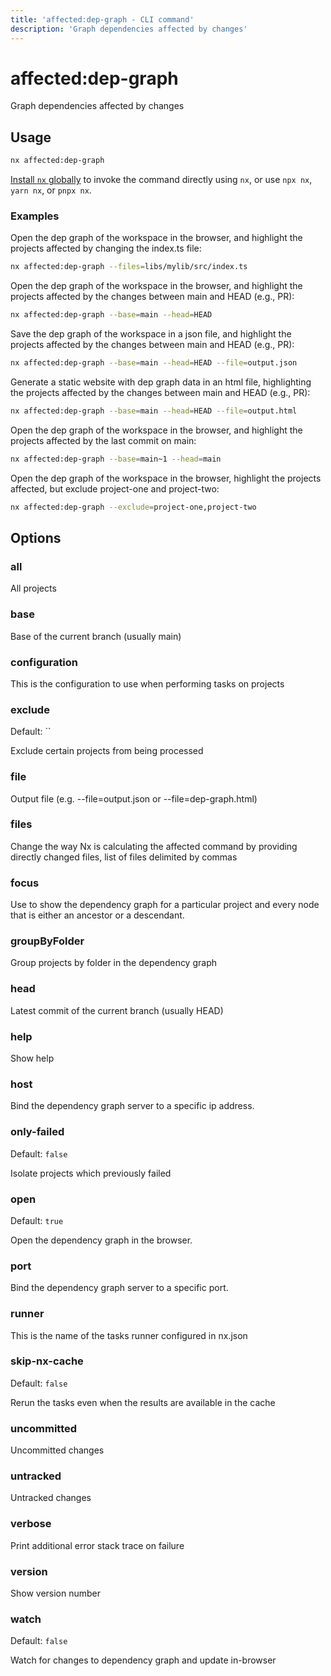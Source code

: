 ```yaml
---
title: 'affected:dep-graph - CLI command'
description: 'Graph dependencies affected by changes'
---
```


# affected:dep-graph

Graph dependencies affected by changes

## Usage

```bash
nx affected:dep-graph
```

[Install `nx` globally]({{framework}}/getting-started/nx-setup#install-nx) to invoke the command directly using `nx`, or use `npx nx`, `yarn nx`, or `pnpx nx`.

### Examples

Open the dep graph of the workspace in the browser, and highlight the projects affected by changing the index.ts file:

```bash
nx affected:dep-graph --files=libs/mylib/src/index.ts
```

Open the dep graph of the workspace in the browser, and highlight the projects affected by the changes between main and HEAD (e.g., PR):

```bash
nx affected:dep-graph --base=main --head=HEAD
```

Save the dep graph of the workspace in a json file, and highlight the projects affected by the changes between main and HEAD (e.g., PR):

```bash
nx affected:dep-graph --base=main --head=HEAD --file=output.json
```

Generate a static website with dep graph data in an html file, highlighting the projects affected by the changes between main and HEAD (e.g., PR):

```bash
nx affected:dep-graph --base=main --head=HEAD --file=output.html
```

Open the dep graph of the workspace in the browser, and highlight the projects affected by the last commit on main:

```bash
nx affected:dep-graph --base=main~1 --head=main
```

Open the dep graph of the workspace in the browser, highlight the projects affected, but exclude project-one and project-two:

```bash
nx affected:dep-graph --exclude=project-one,project-two
```

## Options

### all

All projects

### base

Base of the current branch (usually main)

### configuration

This is the configuration to use when performing tasks on projects

### exclude

Default: ``

Exclude certain projects from being processed

### file

Output file (e.g. --file=output.json or --file=dep-graph.html)

### files

Change the way Nx is calculating the affected command by providing directly changed files, list of files delimited by commas

### focus

Use to show the dependency graph for a particular project and every node that is either an ancestor or a descendant.

### groupByFolder

Group projects by folder in the dependency graph

### head

Latest commit of the current branch (usually HEAD)

### help

Show help

### host

Bind the dependency graph server to a specific ip address.

### only-failed

Default: `false`

Isolate projects which previously failed

### open

Default: `true`

Open the dependency graph in the browser.

### port

Bind the dependency graph server to a specific port.

### runner

This is the name of the tasks runner configured in nx.json

### skip-nx-cache

Default: `false`

Rerun the tasks even when the results are available in the cache

### uncommitted

Uncommitted changes

### untracked

Untracked changes

### verbose

Print additional error stack trace on failure

### version

Show version number

### watch

Default: `false`

Watch for changes to dependency graph and update in-browser
